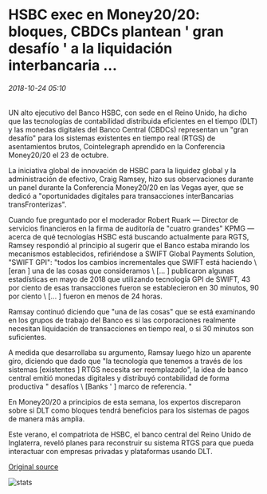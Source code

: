 # HSBC exec en Money20/20: bloques, CBDCs plantean ' gran desafío ' a la liquidación interbancaria ...

###### 2018-10-24 05:10

UN alto ejecutivo del Banco HSBC, con sede en el Reino Unido, ha dicho que las tecnologías de contabilidad distribuida eficientes en el tiempo (DLT) y las monedas digitales del Banco Central (CBDCs) representan un "gran desafío" para los sistemas existentes en tiempo real (RTGS) de asentamientos brutos, Cointelegraph aprendido en la Conferencia Money20/20 el 23 de octubre.

La iniciativa global de innovación de HSBC para la liquidez global y la administración de efectivo, Craig Ramsey, hizo sus observaciones durante un panel durante la Conferencia Money20/20 en las Vegas ayer, que se dedicó a "oportunidades digitales para transacciones interBancarias transFronterizas".

Cuando fue preguntado por el moderador Robert Ruark — Director de servicios financieros en la firma de auditoría de "cuatro grandes" KPMG — acerca de qué tecnologías HSBC está buscando actualmente para RGTS, Ramsey respondió al principio al sugerir que el Banco estaba mirando los mecanismos establecidos, refiriéndose a SWIFT Global Payments Solution, "SWIFT GPI": "todos los cambios incrementales que SWIFT está haciendo \ [eran \] una de las cosas que consideramos \ [... \] publicaron algunas estadísticas en mayo de 2018 que utilizando tecnología GPI de SWIFT, 43 por ciento de esas transacciones fueron se establecieron en 30 minutos, 90 por ciento \ [... \] fueron en menos de 24 horas.

Ramsay continuó diciendo que "una de las cosas" que se está examinando en los grupos de trabajo del Banco es si las corporaciones realmente necesitan liquidación de transacciones en tiempo real, o si 30 minutos son suficientes.

A medida que desarrollaba su argumento, Ramsay luego hizo un aparente giro, diciendo que dado que "la tecnología que tenemos a través de los sistemas [existentes \] RTGS necesita ser reemplazado", la idea de banco central emitió monedas digitales y distribuyó contabilidad de forma productiva " desafíos \ [Banks ' \] marco de referencia. "

En Money20/20 a principios de esta semana, los expertos discreparon sobre si DLT como bloques tendrá beneficios para los sistemas de pagos de manera más amplia.

Este verano, el compatriota de HSBC, el banco central del Reino Unido de Inglaterra, reveló planes para reconstruir su sistema RTGS para que pueda interactuar con empresas privadas y plataformas usando DLT.

[Original source](https://cointelegraph.com/news/hsbc-exec-at-money20-20-blockchain-cbdcs-pose-great-challenge-to-interbank-settlement)

![stats](https://c.statcounter.com/11760860/0/a89fa40b/1/ "stats")